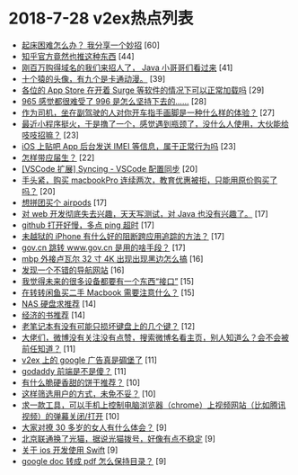 # 2018-7-28 v2ex热点列表

+ [起床困难怎么办？ 我分享一个妙招](https://www.v2ex.com/t/474878#reply60) [60]
+ [知乎官方竟然也推这种东西](https://www.v2ex.com/t/474914#reply44) [44]
+ [刚百万购得域名的我们来招人了， Java 小哥哥们看过来](https://www.v2ex.com/t/474883#reply41) [41]
+ [十个猿的头像，有九个是卡通动漫。](https://www.v2ex.com/t/474936#reply39) [39]
+ [各位的 App Store 在开着 Surge 等软件的情况下可以正常加载吗](https://www.v2ex.com/t/474837#reply29) [29]
+ [965 感觉都很难受了 996 是怎么坚持下去的……](https://www.v2ex.com/t/474941#reply28) [28]
+ [作为司机，坐在副驾驶的人对你开车指手画脚是一种什么样的体验？](https://www.v2ex.com/t/474855#reply27) [27]
+ [最近小程序挺火，于是撸了一个，感觉遇到瓶颈了，没什么人使用，大伙能给吱吱招嘛？](https://www.v2ex.com/t/474893#reply23) [23]
+ [iOS 上贴吧 App 后台发送 IMEI 等信息，属于正常行为吗](https://www.v2ex.com/t/474872#reply23) [23]
+ [怎样带应届生？](https://www.v2ex.com/t/474866#reply22) [22]
+ [[VSCode 扩展] Syncing - VSCode 配置同步](https://www.v2ex.com/t/474888#reply20) [20]
+ [手头紧，购买 macbookPro 连续两次，教育优惠被拒，只能用原价购买了吗？](https://www.v2ex.com/t/474934#reply20) [20]
+ [想拼团买个 airpods](https://www.v2ex.com/t/474919#reply17) [17]
+ [对 web 开发彻底失去兴趣，天天写测试，对 Java 也没有兴趣了。](https://www.v2ex.com/t/474926#reply17) [17]
+ [github 打开好慢，多点 ping 超时](https://www.v2ex.com/t/474928#reply17) [17]
+ [未越狱的 iPhone 有什么好的阻断跨应用追踪的方法？](https://www.v2ex.com/t/474848#reply17) [17]
+ [gov.cn 跳转 www.gov.cn 是用的啥手段？](https://www.v2ex.com/t/474854#reply17) [17]
+ [mbp 外接卢瓦尔 32 寸 4K 出现出现黑边怎么搞](https://www.v2ex.com/t/474908#reply16) [16]
+ [发现一个不错的导航网站](https://www.v2ex.com/t/474839#reply16) [16]
+ [我觉得未来的很多设备都要有一个东西“接口”](https://www.v2ex.com/t/474916#reply15) [15]
+ [在转转闲鱼买二手 Macbook 需要注意什么？](https://www.v2ex.com/t/474851#reply15) [15]
+ [NAS 硬盘求推荐](https://www.v2ex.com/t/474911#reply14) [14]
+ [经济的书推荐](https://www.v2ex.com/t/474844#reply14) [14]
+ [老笔记本有没有可能只损坏键盘上的几个键？](https://www.v2ex.com/t/474846#reply12) [12]
+ [大佬们，微博没有关注没有点赞，搜索微博名看主页，别人知道么？会不会被前任知道？](https://www.v2ex.com/t/474909#reply11) [11]
+ [v2ex 上的 google 广告真是碉堡了](https://www.v2ex.com/t/474949#reply11) [11]
+ [godaddy 前端是不是傻？](https://www.v2ex.com/t/474838#reply11) [11]
+ [有什么脆硬香甜的饼干推荐？](https://www.v2ex.com/t/474940#reply10) [10]
+ [这样筛选用户的方式，未免不妥？](https://www.v2ex.com/t/474950#reply10) [10]
+ [求一款工具，可以手机上控制电脑浏览器（chrome）上视频网站（比如腾讯视频）的弹幕关闭/打开](https://www.v2ex.com/t/474871#reply10) [10]
+ [大家对撩 30 多岁的女人有什么体会？](https://www.v2ex.com/t/474957#reply9) [9]
+ [北京联通换了光猫，据说光猫拨号，好像有点不稳定](https://www.v2ex.com/t/474840#reply9) [9]
+ [关于 ios 开发使用 Swift](https://www.v2ex.com/t/474842#reply9) [9]
+ [google doc 转成 pdf 怎么保持目录？](https://www.v2ex.com/t/474852#reply9) [9]
